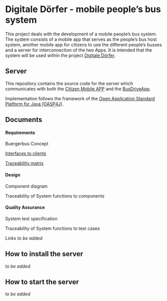 # Digitale Dörfer - mobile people’s bus system

This project deals with the development of a mobile people’s bus system. The system consists of a mobile app that serves as the people’s bus host system, another mobile app for citizens to use the different people’s busses and a server for interconnection of the two Apps. It is intended that the system will be used within the project [Digitale Dörfer](http://www.digitale-doerfer.de).

## Server ##

This repository contains the source code for the server which communicates with both the [Citizen Mobile APP](https://github.com/GSE-Project/SS2016-group2) and the [BusDriveApp](https://github.com/GSE-Project/SS2016-group3).

Implementation follows the framework of the [Open Application Standard Platform for Java (OASP4J)](http://oasp.github.io/oasp4j/oasp4j_overview.html).

## Documents ##

#### Requirements ####
Buergerbus Concept

[Interfaces to clients](https://github.com/GSE-Project/SS2016-group1/wiki/interface)

[Traceability matrix](https://github.com/GSE-Project/SS2016-group1/blob/master/Documentation/Traceability%20matrix.pdf)

#### Design ####
Component diagram

Traceability of System functions to components

#### Quality Assurance ####
System test specification

Traceability of System functions to test cases

*Links to be added*

## How to install the server ##

*to be added*

## How to start the server ##

*to be added*
